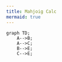 ```yaml
---
title: Mahjoig Calc
mermaid: true
---
```


```mermaid
graph TD;
    A-->B;
    A-->C;
    B-->E;
    C-->E;
```
